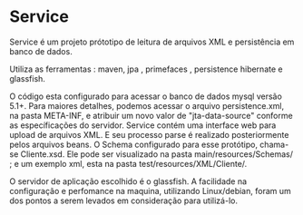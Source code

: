# Service

Service é um projeto prótotipo de leitura de arquivos XML e persistência em banco de dados. 

Utiliza as ferramentas : maven, jpa , primefaces , persistence hibernate e glassfish. 


  O código esta configurado para acessar o banco de dados mysql versão 5.1+. Para maiores detalhes, podemos acessar o arquivo persistence.xml, na pasta META-INF, e atribuir um novo valor de "jta-data-source" conforme as específicações do servidor.
  Service contém uma interface web para upload de arquivos XML. E seu processo parse é realizado posteriormente pelos arquivos beans. 
  O Schema configurado para esse protótipo, chama-se Cliente.xsd. Ele pode ser visualizado na pasta main/resources/Schemas/ ; e um exemplo xml, esta na pasta test/resources/XML/Cliente/.
  
  O servidor de aplicação escolhido é o glassfish. A facilidade na configuração e perfomance na maquina, utilizando Linux/debian, foram um dos pontos a serem levados em consideração para utilizá-lo.
